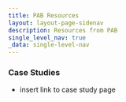```yaml
---
title: PAB Resources
layout: layout-page-sidenav
description: Resources from PAB  
single_level_nav: true
_data: single-level-nav
---
```


### Case Studies

- insert link to case study page
